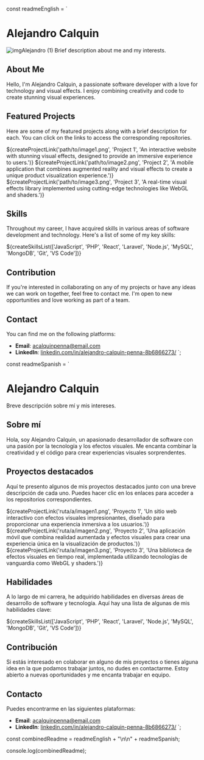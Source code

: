 const readmeEnglish = `
# Alejandro Calquin
![imgAlejandro (1)](https://github.com/Bangarrett/Bangarrett/assets/126791771/15b400ff-845f-4db6-b0f3-955d254e8cc9)
Brief description about me and my interests.

## About Me

Hello, I'm Alejandro Calquin, a passionate software developer with a love for technology and visual effects. I enjoy combining creativity and code to create stunning visual experiences.

## Featured Projects

Here are some of my featured projects along with a brief description for each. You can click on the links to access the corresponding repositories.

${createProjectLink('path/to/image1.png', 'Project 1', 'An interactive website with stunning visual effects, designed to provide an immersive experience to users.')}
${createProjectLink('path/to/image2.png', 'Project 2', 'A mobile application that combines augmented reality and visual effects to create a unique product visualization experience.')}
${createProjectLink('path/to/image3.png', 'Project 3', 'A real-time visual effects library implemented using cutting-edge technologies like WebGL and shaders.')}

## Skills

Throughout my career, I have acquired skills in various areas of software development and technology. Here's a list of some of my key skills:

${createSkillsList(['JavaScript', 'PHP', 'React', 'Laravel', 'Node.js', 'MySQL', 'MongoDB', 'Git', 'VS Code'])}

## Contribution

If you're interested in collaborating on any of my projects or have any ideas we can work on together, feel free to contact me. I'm open to new opportunities and love working as part of a team.

## Contact

You can find me on the following platforms:

- **Email**: acalquinpenna@email.com
- **LinkedIn**: [linkedin.com/in/alejandro-calquin-penna-8b6866273/](https://www.linkedin.com/in/alejandro-calquin-penna-8b6866273/)
`;

const readmeSpanish = `
# Alejandro Calquin



Breve descripción sobre mí y mis intereses.

## Sobre mí

Hola, soy Alejandro Calquin, un apasionado desarrollador de software con una pasión por la tecnología y los efectos visuales. Me encanta combinar la creatividad y el código para crear experiencias visuales sorprendentes.

## Proyectos destacados

Aquí te presento algunos de mis proyectos destacados junto con una breve descripción de cada uno. Puedes hacer clic en los enlaces para acceder a los repositorios correspondientes.

${createProjectLink('ruta/a/imagen1.png', 'Proyecto 1', 'Un sitio web interactivo con efectos visuales impresionantes, diseñado para proporcionar una experiencia inmersiva a los usuarios.')}
${createProjectLink('ruta/a/imagen2.png', 'Proyecto 2', 'Una aplicación móvil que combina realidad aumentada y efectos visuales para crear una experiencia única en la visualización de productos.')}
${createProjectLink('ruta/a/imagen3.png', 'Proyecto 3', 'Una biblioteca de efectos visuales en tiempo real, implementada utilizando tecnologías de vanguardia como WebGL y shaders.')}

## Habilidades

A lo largo de mi carrera, he adquirido habilidades en diversas áreas de desarrollo de software y tecnología. Aquí hay una lista de algunas de mis habilidades clave:

${createSkillsList(['JavaScript', 'PHP', 'React', 'Laravel', 'Node.js', 'MySQL', 'MongoDB', 'Git', 'VS Code'])}

## Contribución

Si estás interesado en colaborar en alguno de mis proyectos o tienes alguna idea en la que podamos trabajar juntos, no dudes en contactarme. Estoy abierto a nuevas oportunidades y me encanta trabajar en equipo.

## Contacto

Puedes encontrarme en las siguientes plataformas:

- **Email**: acalquinpenna@email.com
- **LinkedIn**: [linkedin.com/in/alejandro-calquin-penna-8b6866273/](https://www.linkedin.com/in/alejandro-calquin-penna-8b6866273/)
`;

const combinedReadme = readmeEnglish + "\n\n" + readmeSpanish;

console.log(combinedReadme);
